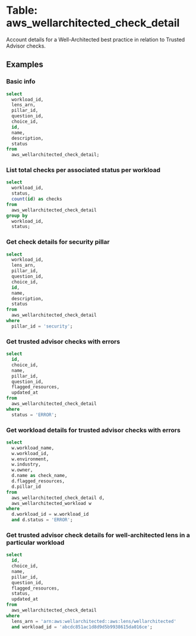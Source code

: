 # Table: aws_wellarchitected_check_detail

Account details for a Well-Architected best practice in relation to Trusted Advisor checks.

## Examples

### Basic info

```sql
select
  workload_id,
  lens_arn,
  pillar_id,
  question_id,
  choice_id,
  id,
  name,
  description,
  status
from
  aws_wellarchitected_check_detail;
```

### List total checks per associated status per workload

```sql
select
  workload_id,
  status,
  count(id) as checks
from
  aws_wellarchitected_check_detail
group by
  workload_id,
  status;
```

### Get check details for security pillar

```sql
select
  workload_id,
  lens_arn,
  pillar_id,
  question_id,
  choice_id,
  id,
  name,
  description,
  status
from
  aws_wellarchitected_check_detail
where 
  pillar_id = 'security';
```

### Get trusted advisor checks with errors

```sql
select
  id,
  choice_id,
  name,
  pillar_id,
  question_id,
  flagged_resources,
  updated_at
from
  aws_wellarchitected_check_detail
where 
  status = 'ERROR';
```

### Get workload details for trusted advisor checks with errors

```sql
select
  w.workload_name,
  w.workload_id,
  w.environment,
  w.industry,
  w.owner,
  d.name as check_name,
  d.flagged_resources,
  d.pillar_id
from
  aws_wellarchitected_check_detail d,
  aws_wellarchitected_workload w
where
  d.workload_id = w.workload_id
  and d.status = 'ERROR';
```

### Get trusted advisor check details for well-architected lens in a particular workload

```sql
select
  id,
  choice_id,
  name,
  pillar_id,
  question_id,
  flagged_resources,
  status,
  updated_at
from
  aws_wellarchitected_check_detail
where
  lens_arn = 'arn:aws:wellarchitected::aws:lens/wellarchitected'
  and workload_id = 'abcdc851ac1d8d9d5b9938615da016ce';
```